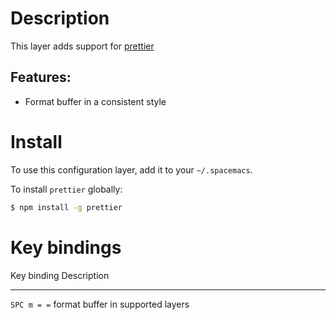 Description
===========

This layer adds support for
[prettier](https://github.com/prettier/prettier)

Features:
---------

-   Format buffer in a consistent style

Install
=======

To use this configuration layer, add it to your `~/.spacemacs`.

To install `prettier` globally:

``` {.bash org-language="sh"}
$ npm install -g prettier
```

Key bindings
============

  Key binding   Description
  ------------- -----------------------------------
  `SPC m = =`   format buffer in supported layers
